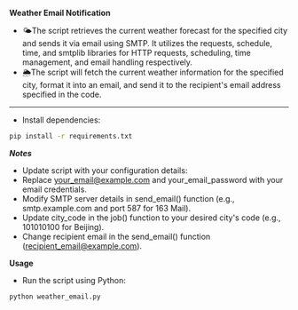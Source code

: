 ****Weather Email Notification****

- 🌤The script retrieves the current weather forecast for the specified city and sends it via email using SMTP. It utilizes the requests, schedule, time, and smtplib libraries for HTTP requests, scheduling, time management, and email handling respectively.
- 🌦️The script will fetch the current weather information for the specified city, format it into an email, and send it to the recipient's email address specified in the code.

***

- Install dependencies:
```sh
pip install -r requirements.txt
```
***Notes***
- Update script with your configuration details:
 - Replace your_email@example.com and your_email_password with your email credentials.
 - Modify SMTP server details in send_email() function (e.g., smtp.example.com and port 587 for 163 Mail).
 - Update city_code in the job() function to your desired city's code (e.g., 101010100 for Beijing).
 - Change recipient email in the send_email() function (recipient_email@example.com).

**Usage**
- Run the script using Python:
```sh
python weather_email.py
```
